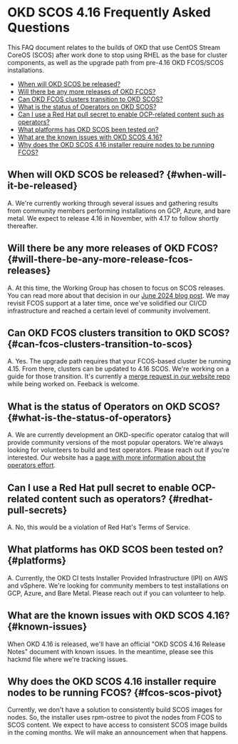 # OKD SCOS 4.16 Frequently Asked Questions
 
<!--cSpell:ignore SCOS -->

This FAQ document relates to the builds of OKD that use CentOS Stream CoreOS (SCOS) after work done to stop using RHEL as the base for cluster components, as well as the upgrade path from pre-4.16 OKD FCOS/SCOS installations.

- [When will OKD SCOS be released?](https://okd.io/docs/project/scos-migration-faq#when-will-it-be-released)
- [Will there be any more releases of OKD FCOS?](https://okd.io/docs/project/scos-migration-faq#will-there-be-any-more-release-fcos-releases)
- [Can OKD FCOS clusters transition to OKD SCOS?](https://okd.io/docs/project/scos-migration-faq#can-fcos-clusters-transition-to-scos)
- [What is the status of Operators on OKD SCOS?](https://okd.io/docs/project/scos-migration-faq#what-is-the-status-of-operators)
- [Can I use a Red Hat pull secret to enable OCP-related content such as operators?](https://okd.io/docs/project/scos-migration-faq#redhat-pull-secrets)
- [What platforms has OKD SCOS been tested on?](https://okd.io/docs/project/scos-migration-faq#platforms)
- [What are the known issues with OKD SCOS 4.16?](https://okd.io/docs/project/scos-migration-faq#known-issues)
- [Why does the OKD SCOS 4.16 installer require nodes to be running FCOS?](https://okd.io/docs/project/scos-migration-faq#fcos-scos-pivot)

## When will OKD SCOS be released? {#when-will-it-be-released}

A. We're currently working through several issues and gathering results from community members performing installations on GCP, Azure, and bare metal. We expect to release 4.16 in November, with 4.17 to follow shortly thereafter.

## Will there be any more releases of OKD FCOS? {#will-there-be-any-more-release-fcos-releases}

A. At this time, the Working Group has chosen to focus on SCOS releases. You can read more about that decision in our [June 2024 blog post](https://okd.io/blog/2024/06/01/okd-future-statement/). We may revisit FCOS support at a later time, once we've solidified our CI/CD infrastructure and reached a certain level of community involvement. 

## Can OKD FCOS clusters transition to OKD SCOS? {#can-fcos-clusters-transition-to-scos}

A. Yes. The upgrade path requires that your FCOS-based cluster be running 4.15. From there, clusters can be updated to 4.16 SCOS. We're working on a guide for those transition. It's currently a [merge request in our website repo](https://github.com/okd-project/okd-web/pull/22/files) while being worked on. Feeback is welcome.

## What is the status of Operators on OKD SCOS? {#what-is-the-status-of-operators}

A. We are currently development an OKD-specific operator catalog that will provide community versions of the most popular operators. We're always looking for volunteers to build and test operators. Please reach out if you're interested. Our website has a [page with more information about the operators effort](https://okd.io/docs/operators/).

## Can I use a Red Hat pull secret to enable OCP-related content such as operators? {#redhat-pull-secrets}

A. No, this would be a violation of Red Hat's Terms of Service.

## What platforms has OKD SCOS been tested on? {#platforms}

A. Currently, the OKD CI tests Installer Provided Infrastructure (IPI) on AWS and vSphere. We're looking for community members to test installations on GCP, Azure, and Bare Metal. Please reach out if you can volunteer to help. 

## What are the known issues with OKD SCOS 4.16? {#known-issues}

When OKD 4.16 is released, we'll have an official "OKD SCOS 4.16 Release Notes" document with known issues. In the meantime, please see this hackmd file where we're tracking issues.  

## Why does the OKD SCOS 4.16 installer require nodes to be running FCOS? {#fcos-scos-pivot}

Currently, we don't have a solution to consistently build SCOS images for nodes. So, the installer uses rpm-ostree to pivot the nodes from FCOS to SCOS content. We expect to have access to consistent SCOS image builds in the coming months. We will make an announcement when that happens.




